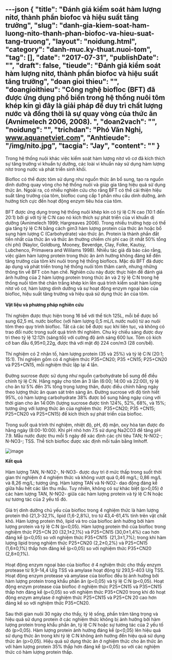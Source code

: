 ---json
{
    "title": "Đánh giá kiểm soát hàm lượng nitơ, thành phần biofoc và hiệu suất tăng trưởng",
    "slug": "danh-gia-kiem-soat-ham-luong-nito-thanh-phan-biofoc-va-hieu-suat-tang-truong",
    "layout": "noidung.html",
    "category": "danh-muc.ky-thuat.nuoi-tom",
    "tag": [],
    "date": "2017-07-31",
    "publishDate": "",
    "draft": false,
    "tieude": "Đánh giá kiểm soát hàm lượng nitơ, thành phần biofoc và hiệu suất tăng trưởng",
    "doan gioi thieu": "",
    "doangioithieu": "Công nghệ biofloc (BFT) đã được ứng dụng phổ biến trong hệ thống nuôi tôm khép kín gì đây là giải pháp để duy trì chất lượng nước và đồng thời là sự quay vòng của thức ăn (Avnimelech 2006, 2008). ",
    "doan2vach": "",
    "noidung": "",
    "trichdan": "Phó Văn Nghị, www.aquanetviet.com",
    "Anhtieude": "/img/nito.jpg",
    "tacgia": "Jay",
    "__content__": ""
}
---
<p><span style="font-size:14px">Trong hệ thống nu&ocirc;i kh&aacute;c việc kiểm so&aacute;t h&agrave;m lượng nitơ v&ocirc; cơ đ&atilde; k&iacute;ch th&iacute;ch sự tăng trưởng vi khuẩn tự dưỡng, c&aacute;c lo&agrave;i vi khuẩn n&agrave;y sử dụng h&agrave;m lượng nitơ trong nước v&agrave; ph&aacute;t triển sinh khối.</span></p>

<p><span style="font-size:14px">Biofloc c&oacute; thể được t&ocirc;m sử dụng như nguồn thức ăn bổ sung, tạo ra nguồn dinh dưỡng quay v&ograve;ng cho hệ thống nu&ocirc;i v&agrave; gi&uacute;p gia tăng hiệu quả sử dụng thức ăn. Ngo&agrave;i ra, c&oacute; nhiều nghi&ecirc;n cứu cho rằng BFT c&oacute; thể cải thiện hiệu suất tăng trưởng của t&ocirc;m, biofloc cung cấp 1 phần nhu cầu dinh dưỡng, ảnh hưởng t&iacute;ch cực đến hoạt động enzym ti&ecirc;u h&oacute;a của t&ocirc;m.<br />
<br />
BFT được ứng dụng trong hệ thống nu&ocirc;i kh&eacute;p k&iacute;n c&oacute; tỷ lệ C:N cao (10:1 đến 20:1) bởi g&igrave; với tỷ lệ C:N cao n&oacute; k&iacute;ch th&iacute;ch sự ph&aacute;t triển của vi khuẩn dị dưỡng (Avnimelech 1999; Hargreaves 2006). Trong nhiều trường hợp c&oacute; thể gia tăng tỷ lệ C:N bằng c&aacute;ch gim3 h&agrave;m lượng protein của thức ăn hoặc bổ sung h&agrave;m lượng C (Carbohydrate) v&agrave;o thức ăn. Protein l&agrave; th&agrave;nh phần đắt tiền nhất của thức ăn v&agrave; thức ăn thường chiếm chi ph&iacute; cao (&iacute;t nhất 50% tổng chi ph&iacute;) (Naylor, Goldburg, Mooney, Beverdge, Clay, Folke, Kautsy, Lubchenco, Primavera and Wililams 1998). Nhiều t&aacute;c giả đ&atilde; b&aacute;o c&aacute;o rằng, việc gi&agrave;m h&agrave;m lượng protein trong thức ăn ảnh hưởng kh&ocirc;ng đ&aacute;ng kể đến tăng trưởng của t&ocirc;m khi nu&ocirc;i trong hệ thống bioflocs. Mặc d&ugrave; BFT đ&atilde; được &aacute;p dụng v&agrave; ph&aacute;t triển trong hệ thống nu&ocirc;i t&ocirc;m th&acirc;m canh, nhưng những th&ocirc;ng tin về BFT c&ograve;n hạn chế. Nghi&ecirc;n cứu n&agrave;y được thực hiện để đ&aacute;nh gi&aacute; ảnh hưởng của 2 h&agrave;m lượng protein trong thức ăn v&agrave; 2 tỷ lệ C:N trong hệ thống nu&ocirc;i t&ocirc;m thẻ ch&acirc;n trắng kh&eacute;p k&iacute;n l&ecirc;n qu&aacute; tr&igrave;nh kiểm so&aacute;t h&agrave;m lượng nitơ v&ocirc; cơ, h&agrave;m lượng dinh dưỡng v&agrave; sự hoạt động enzym ngoại b&agrave;o của biofloc, hiệu suất tăng trưởng v&agrave; hiệu quả sử dụng thức ăn của t&ocirc;m.<br />
<br />
<strong>Vật liệu v&agrave; phương ph&aacute;p nghi&ecirc;n cứu</strong><br />
<br />
Th&iacute; nghiệm được thực hiện trong 16 bể với thể t&iacute;ch 125L, mỗi bể được bổ sung 62,5 mL nước biofloc (với h&agrave;m lượng 0,5 mL/L nước nu&ocirc;i) từ ao nu&ocirc;i t&ocirc;m theo quy tr&igrave;nh biofloc. Tất cả c&aacute;c bể được sục kh&iacute; li&ecirc;n tục, v&agrave; kh&ocirc;ng c&oacute; trao đổi nước trong suốt qu&aacute; tr&igrave;nh th&iacute; nghi&ecirc;m. Chu kỳ chiếu s&aacute;ng được duy tr&igrave; theo tỷ lệ 12:12h (s&aacute;ng:tối) với cường độ &aacute;nh s&aacute;ng 600 lux. T&ocirc;m c&oacute; k&iacute;ch cỡ ban đầu 6,95&plusmn;0,22g, được thả với mật độ 224 con/m3 (28 con/bể).<br />
<br />
Th&iacute; nghiệm c&oacute; 2 nh&acirc;n tố, h&agrave;m lượng protein (35 v&agrave; 25%) v&agrave; tỷ lệ C:N (20:1; 15:1). Th&iacute; nghiệm gồm c&oacute; 4 nghiệm thức P35+CN20; P35 +CN15; P25+CN20 v&agrave; P25+CN15, mỗi nghiệm thức lặp lại 4 lần.<br />
<br />
Đường sucrose được sử dụng như nguồn carbohydrate bổ sung để điều chỉnh tỷ lệ C:N. Hằng ng&agrave;y cho t&ocirc;m ăn 3 lần (6:00; 14:00 v&agrave; 22:00), tỷ lệ cho ăn từ 5% đến 3% tổng trọng lượng th&acirc;n, được điều chỉnh hằng ng&agrave;y theo lượng thức ăn quan s&aacute;t tr&ecirc;n s&agrave;ng ăn. Đường sucrose với độ tinh hiết 95%, c&oacute; h&agrave;m lượng carbohydrate 38% được bổ sung hằng ng&agrave;y c&ugrave;ng với thời gian cho ăn 14:00h (lượng sucrose được t&iacute;nh 124%, 52%, 68%, v&agrave; 15%; tương ứng với lượng thức ăn của nghiệm thức &nbsp;P35+CN20; P35 +CN15; P25+CN20 v&agrave; P25+CN15) để k&iacute;ch th&iacute;ch sự ph&aacute;t triển của biofloc.<br />
<br />
Trong suốt qu&aacute; tr&igrave;nh th&iacute; nghiệm, nhiệt độ, pH, độ mặn, oxy h&ograve;a tan được đo hằng ng&agrave;y (8:00-10:00). Khi pH nhỏ hơn 7.5 sử dụng Na2CO3 để tăng pH 7.9. Mẫu nước được thu mỗi 5 ng&agrave;y để x&aacute;c định c&aacute;c chỉ ti&ecirc;u TAN; N-NO2-; N-NO3-; TSS. Thể t&iacute;ch biofloc được x&aacute;c định mỗi tuần bằng Imhoff.</span></p>

<p><span style="font-size:14px"><img alt="image" src="http://68.media.tumblr.com/93e251dcc95f77319585f9a06c175512/tumblr_inline_nrv8ttfLra1txo3bl_1280.jpg" /></span></p>

<p><span style="font-size:14px"><strong>Kết quả</strong><br />
<br />
H&agrave;m lượng TAN, N-NO2-, N-NO3- được duy tr&igrave; ở mức thấp trong suốt thời gian th&iacute; nghiệm ở 4 nghiệm thức v&agrave; kh&ocirc;ng vượt qu&aacute; 0,46 mg/L; 0,86 mg/L v&agrave; 8,26 mg/L; tương ứng. H&agrave;m lượng TAN v&agrave; N-NO2- dao động đ&aacute;ng kể giữa hầu hết c&aacute;c lần thu mẫu. Tuy nhi&ecirc;n, kh&ocirc;ng c&oacute; sự kh&aacute;c biệt (p&gt;0,05) ở c&aacute;c h&agrave;m lượng TAN, N-NO2- giữa c&aacute;c h&agrave;m lượng protein v&agrave; tỷ lệ C:N hoặc sự tương t&aacute;c của 2 yếu tố đ&oacute;.<br />
<br />
Gi&aacute; trị dinh dưỡng chủ yếu của biofloc trong 4 nghiệm thức l&agrave; h&agrave;m lượng protein th&ocirc; (21,3-32,1%, lipid (1,6-2,8%), tro từ 43,4-61,4% t&iacute;nh tr&ecirc;n vật chất kh&ocirc;. H&agrave;m lượng protein th&ocirc;, lipid v&agrave; tro của biofloc ảnh hưởng bởi h&agrave;m lượng protein v&agrave; tỷ lệ C:N (p&lt;0,05). H&agrave;m lượng protein th&ocirc; của biofloc trong nghiệm thức P25+CN 20 (32,1&plusmn;2,1%) v&agrave; P25+CN15 (30,0&plusmn;1,4%) cao hơn đ&aacute;ng kể (p&lt;0,05) so với nghiệm thức P35+CN15 &nbsp;(21,3&plusmn;1,7%); trong khi h&agrave;m lượng lipid trong nghiệm thức P25+CN20 (2,2&plusmn;0,2%) v&agrave; P25+CN15 (1,6&plusmn;0,1%) thấp hơn đ&aacute;ng kể (p&lt;0,05) so với nghiệm thức P35+CN20 (2,8&plusmn;0,1%).<br />
<br />
Hoạt động enzym ngoại b&agrave;o của biofloc ở 4 nghiệm thức cho thấy enzym protease từ 9,9-14,4 U/g TSS v&agrave; amylase hoạt động từ 293,5-403 U/g TSS. Hoạt động enzym protease v&agrave; amylase của biofloc đều bị ảnh hưởng bởi h&agrave;m lượng protein trong khẩu phần ăn (p&lt;0,05) v&agrave; tỷ lệ C:N (p&lt;0,05). Hoạt động enzym protease của biofloc ở nghiệm thức P25+CN15 v&agrave; P35+CN15 thấp hơn đ&aacute;ng kể (p&lt;0,05) so với nghiệm thức P35+CN20 trong khi đ&oacute; hoạt động enzym amylase ở nghiệm thức P25+CN15 v&agrave; P25+CN 20 cao hơn đ&aacute;ng kể so với nghiệm thức P35+CN20.<br />
<br />
Sau thời gian nu&ocirc;i 30 ng&agrave;y cho thấy, tỷ lệ sống, phần trăm tăng trọng v&agrave; hiệu quả sử dụng protein ở c&aacute;c nghiệm thức kh&ocirc;ng bị ảnh hưởng bởi h&agrave;m lượng protein trong khẩu phần ăn, tỷ lệ C:N hoặc sự tương t&aacute;c của 2 yếu tố đ&oacute; (p&gt;0,05). H&agrave;m lượng protein ảnh hưởng đ&aacute;ng kể (p&lt;0,05) l&ecirc;n hiệu quả sử dụng thức ăn trong khi tỷ lệ C:N kh&ocirc;ng ảnh hưởng đến hiệu quả sử dụng thức ăn (p&gt;0,05). Hiệu quả sử dụng thức ăn ở nghiệm thức cho ăn thức ăn với h&agrave;m lượng protein 35% thấp hơn đ&aacute;ng kể (p&lt;0,05) so với c&aacute;c nghiệm thức c&oacute; h&agrave;m lượng protein thấp.</span></p>
